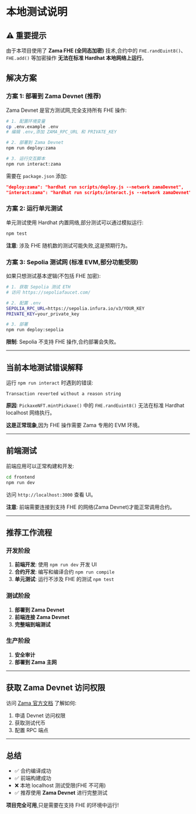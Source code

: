 # 本地测试说明

## ⚠️ 重要提示

由于本项目使用了 **Zama FHE (全同态加密)** 技术,合约中的 `FHE.randEuint8()`、`FHE.add()` 等加密操作 **无法在标准 Hardhat 本地网络上运行**。

## 解决方案

### 方案 1: 部署到 Zama Devnet (推荐)

Zama Devnet 是官方测试网,完全支持所有 FHE 操作:

```bash
# 1. 配置环境变量
cp .env.example .env
# 编辑 .env,添加 ZAMA_RPC_URL 和 PRIVATE_KEY

# 2. 部署到 Zama Devnet
npm run deploy:zama

# 3. 运行交互脚本
npm run interact:zama
```

需要在 `package.json` 添加:
```json
"deploy:zama": "hardhat run scripts/deploy.js --network zamaDevnet",
"interact:zama": "hardhat run scripts/interact.js --network zamaDevnet"
```

### 方案 2: 运行单元测试

单元测试使用 Hardhat 内置网络,部分测试可以通过模拟运行:

```bash
npm test
```

**注意**: 涉及 FHE 随机数的测试可能失败,这是预期行为。

### 方案 3: Sepolia 测试网 (标准 EVM,部分功能受限)

如果只想测试基本逻辑(不包括 FHE 加密):

```bash
# 1. 获取 Sepolia 测试 ETH
# 访问 https://sepoliafaucet.com/

# 2. 配置 .env
SEPOLIA_RPC_URL=https://sepolia.infura.io/v3/YOUR_KEY
PRIVATE_KEY=your_private_key

# 3. 部署
npm run deploy:sepolia
```

**限制**: Sepolia 不支持 FHE 操作,合约部署会失败。

---

## 当前本地测试错误解释

运行 `npm run interact` 时遇到的错误:

```
Transaction reverted without a reason string
```

**原因**: `PickaxeNFT.mintPickaxe()` 中的 `FHE.randEuint8()` 无法在标准 Hardhat localhost 网络执行。

**这是正常现象**,因为 FHE 操作需要 Zama 专用的 EVM 环境。

---

## 前端测试

前端应用可以正常构建和开发:

```bash
cd frontend
npm run dev
```

访问 `http://localhost:3000` 查看 UI。

**注意**: 前端需要连接到支持 FHE 的网络(Zama Devnet)才能正常调用合约。

---

## 推荐工作流程

### 开发阶段

1. **前端开发**: 使用 `npm run dev` 开发 UI
2. **合约开发**: 编写和编译合约 `npm run compile`
3. **单元测试**: 运行不涉及 FHE 的测试 `npm test`

### 测试阶段

1. **部署到 Zama Devnet**
2. **前端连接 Zama Devnet**
3. **完整端到端测试**

### 生产阶段

1. **安全审计**
2. **部署到 Zama 主网**

---

## 获取 Zama Devnet 访问权限

访问 [Zama 官方文档](https://docs.zama.ai/fhevm) 了解如何:

1. 申请 Devnet 访问权限
2. 获取测试代币
3. 配置 RPC 端点

---

## 总结

- ✅ 合约编译成功
- ✅ 前端构建成功
- ❌ 本地 localhost 测试受限(FHE 不可用)
- ✅ 推荐使用 **Zama Devnet** 进行完整测试

**项目完全可用**,只是需要在支持 FHE 的环境中运行!
